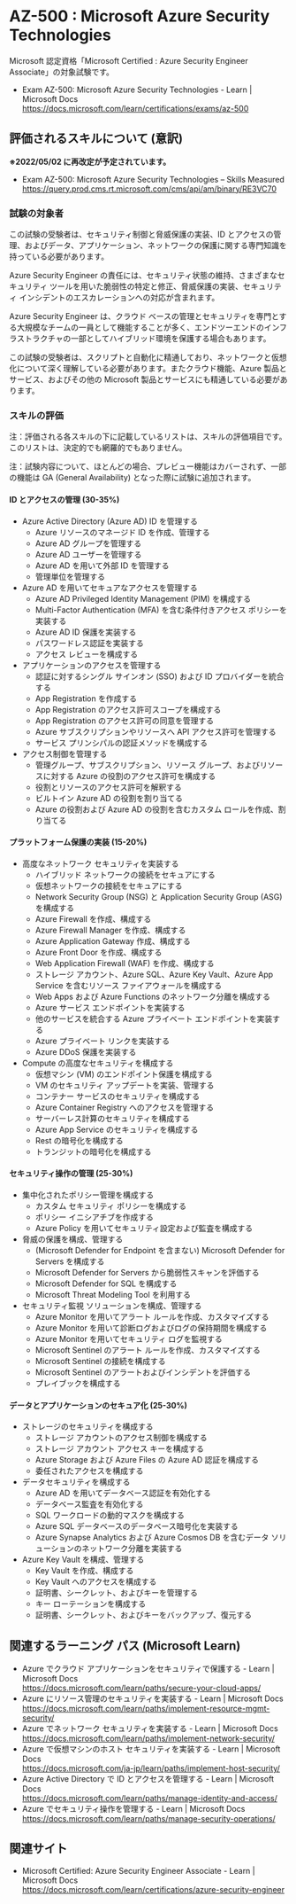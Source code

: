 # AZ-500 : Microsoft Azure Security Technologies
Microsoft 認定資格「Microsoft Certified : Azure Security Engineer Associate」の対象試験です。
- Exam AZ-500: Microsoft Azure Security Technologies - Learn | Microsoft Docs  
https://docs.microsoft.com/learn/certifications/exams/az-500

## 評価されるスキルについて (意訳)
**※2022/05/02 に再改定が予定されています。**
- Exam AZ-500: Microsoft Azure Security Technologies – Skills Measured  
https://query.prod.cms.rt.microsoft.com/cms/api/am/binary/RE3VC70

### 試験の対象者
この試験の受験者は、セキュリティ制御と脅威保護の実装、ID とアクセスの管理、およびデータ、アプリケーション、ネットワークの保護に関する専門知識を持っている必要があります。

Azure Security Engineer の責任には、セキュリティ状態の維持、さまざまなセキュリティ ツールを用いた脆弱性の特定と修正、脅威保護の実装、セキュリティ インシデントのエスカレーションへの対応が含まれます。

Azure Security Engineer は、クラウド ベースの管理とセキュリティを専門とする大規模なチームの一員として機能することが多く、エンドツーエンドのインフラストラクチャの一部としてハイブリッド環境を保護する場合もあります。

この試験の受験者は、スクリプトと自動化に精通しており、ネットワークと仮想化について深く理解している必要があります。またクラウド機能、Azure 製品とサービス、およびその他の Microsoft 製品とサービスにも精通している必要があります。

### スキルの評価
注：評価される各スキルの下に記載しているリストは、スキルの評価項目です。このリストは、決定的でも網羅的でもありません。

注：試験内容について、ほとんどの場合、プレビュー機能はカバーされず、一部の機能は GA (General Availability) となった際に試験に追加されます。

#### ID とアクセスの管理 (30-35%)
- Azure Active Directory (Azure AD) ID を管理する
  - Azure リソースのマネージド ID を作成、管理する
  - Azure AD グループを管理する
  - Azure AD ユーザーを管理する
  - Azure AD を用いて外部 ID を管理する
  - 管理単位を管理する
- Azure AD を用いてセキュアなアクセスを管理する
  - Azure AD Privileged Identity Management (PIM) を構成する
  - Multi-Factor Authentication (MFA) を含む条件付きアクセス ポリシーを実装する
  - Azure AD ID 保護を実装する
  - パスワードレス認証を実装する
  - アクセス レビューを構成する
- アプリケーションのアクセスを管理する
  - 認証に対するシングル サインオン (SSO) および ID プロバイダーを統合する
  - App Registration を作成する
  - App Registration のアクセス許可スコープを構成する
  - App Registration のアクセス許可の同意を管理する
  - Azure サブスクリプションやリソースへ API アクセス許可を管理する
  - サービス プリンシパルの認証メソッドを構成する 
- アクセス制御を管理する
  - 管理グループ、サブスクリプション、リソース グループ、およびリソースに対する Azure の役割のアクセス許可を構成する
  - 役割とリソースのアクセス許可を解釈する
  - ビルトイン Azure AD の役割を割り当てる
  - Azure の役割および Azure AD の役割を含むカスタム ロールを作成、割り当てる
#### プラットフォーム保護の実装 (15-20%)
- 高度なネットワーク セキュリティを実装する
  - ハイブリッド ネットワークの接続をセキュアにする
  - 仮想ネットワークの接続をセキュアにする
  - Network Security Group (NSG) と Application Security Group (ASG) を構成する
  - Azure Firewall を作成、構成する
  - Azure Firewall Manager を作成、構成する
  - Azure Application Gateway 作成、構成する
  - Azure Front Door を作成、構成する
  - Web Application Firewall (WAF) を作成、構成する
  - ストレージ アカウント、Azure SQL、Azure Key Vault、Azure App Service を含むリソース ファイアウォールを構成する
  - Web Apps および Azure Functions のネットワーク分離を構成する
  - Azure サービス エンドポイントを実装する
  - 他のサービスを統合する Azure プライベート エンドポイントを実装する
  - Azure プライベート リンクを実装する
  - Azure DDoS 保護を実装する
- Compute の高度なセキュリティを構成する
  - 仮想マシン (VM) のエンドポイント保護を構成する
  - VM のセキュリティ アップデートを実装、管理する
  - コンテナー サービスのセキュリティを構成する
  - Azure Container Registry へのアクセスを管理する
  - サーバーレス計算のセキュリティを構成する
  - Azure App Service のセキュリティを構成する
  - Rest の暗号化を構成する
  - トランジットの暗号化を構成する
#### セキュリティ操作の管理 (25-30%)
- 集中化されたポリシー管理を構成する
  - カスタム セキュリティ ポリシーを構成する
  - ポリシー イニシアチブを作成する
  - Azure Policy を用いてセキュリティ設定および監査を構成する
- 脅威の保護を構成、管理する
  - (Microsoft Defender for Endpoint を含まない) Microsoft Defender for Servers を構成する 
  - Microsoft Defender for Servers から脆弱性スキャンを評価する
  - Microsoft Defender for SQL を構成する
  - Microsoft Threat Modeling Tool を利用する
- セキュリティ監視 ソリューションを構成、管理する
  - Azure Monitor を用いてアラート ルールを作成、カスタマイズする
  - Azure Monitor を用いて診断ログおよびログの保持期間を構成する
  - Azure Monitor を用いてセキュリティ ログを監視する
  - Microsoft Sentinel のアラート ルールを作成、カスタマイズする
  - Microsoft Sentinel の接続を構成する
  - Microsoft Sentinel のアラートおよびインシデントを評価する
  - プレイブックを構成する
#### データとアプリケーションのセキュア化 (25-30%)
- ストレージのセキュリティを構成する
  - ストレージ アカウントのアクセス制御を構成する
  - ストレージ アカウント アクセス キーを構成する
  - Azure Storage および Azure Files の Azure AD 認証を構成する
  - 委任されたアクセスを構成する
- データセキュリティを構成する
  - Azure AD を用いてデータベース認証を有効化する
  - データベース監査を有効化する
  - SQL ワークロードの動的マスクを構成する
  - Azure SQL データベースのデータベース暗号化を実装する
  - Azure Synapse Analytics および Azure Cosmos DB を含むデータ ソリューションのネットワーク分離を実装する
- Azure Key Vault を構成、管理する
  - Key Vault を作成、構成する 
  - Key Vault へのアクセスを構成する
  - 証明書、シークレット、およびキーを管理する
  - キー ローテーションを構成する
  - 証明書、シークレット、およびキーをバックアップ、復元する

## 関連するラーニング パス (Microsoft Learn)
- Azure でクラウド アプリケーションをセキュリティで保護する - Learn | Microsoft Docs  
https://docs.microsoft.com/learn/paths/secure-your-cloud-apps/
- Azure にリソース管理のセキュリティを実装する - Learn | Microsoft Docs  
https://docs.microsoft.com/learn/paths/implement-resource-mgmt-security/
- Azure でネットワーク セキュリティを実装する - Learn | Microsoft Docs  
https://docs.microsoft.com/learn/paths/implement-network-security/
- Azure で仮想マシンのホスト セキュリティを実装する - Learn | Microsoft Docs  
https://docs.microsoft.com/ja-jp/learn/paths/implement-host-security/
- Azure Active Directory で ID とアクセスを管理する - Learn | Microsoft Docs  
https://docs.microsoft.com/learn/paths/manage-identity-and-access/
- Azure でセキュリティ操作を管理する - Learn | Microsoft Docs  
https://docs.microsoft.com/learn/paths/manage-security-operations/

## 関連サイト
- Microsoft Certified: Azure Security Engineer Associate - Learn | Microsoft Docs  
https://docs.microsoft.com/learn/certifications/azure-security-engineer
